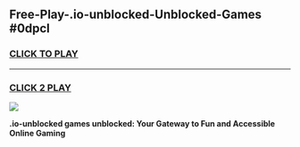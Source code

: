 
## Free-Play-.io-unblocked-Unblocked-Games #0dpcl
<h3>
<a href="https://news.freeplayer.one?title=.io-unblocked&ref=8M">CLICK TO PLAY</a></h3>
<hr>

<h3>
<a href="https://news.freeplayer.one?title=.io-unblocked&ref=8M">CLICK 2 PLAY</a>
  
</h3>

<a href="https://news.freeplayer.one?title=.io-unblocked&ref=8M"><img src="https://clearcache.store/games.png"></a>


**.io-unblocked games unblocked: Your Gateway to Fun and Accessible Online Gaming**
